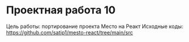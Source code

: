 # Проектная работа 10
Цель работы: портирование проекта Место на Реакт
Исходные коды: https://github.com/satip1/mesto-react/tree/main/src



